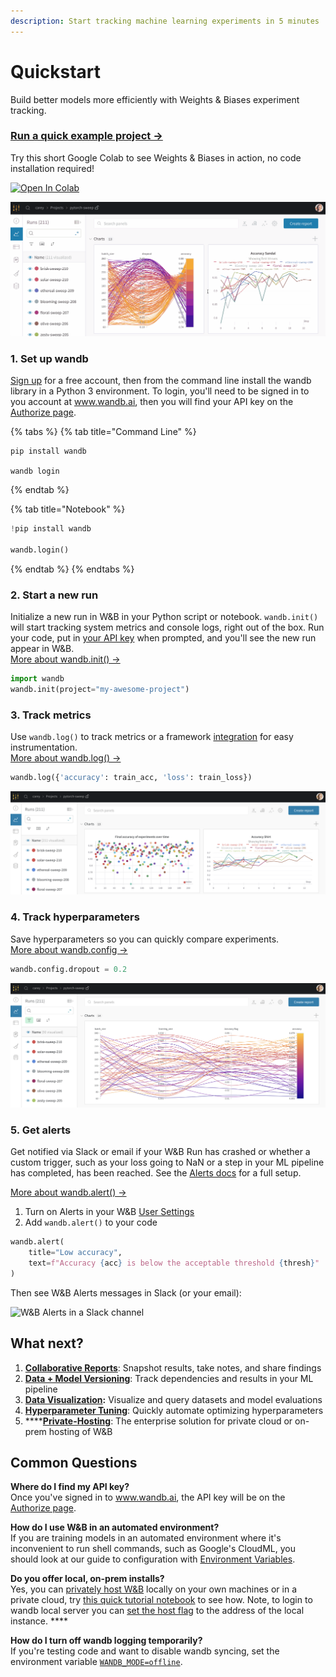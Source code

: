 ```yaml
---
description: Start tracking machine learning experiments in 5 minutes
---
```


# Quickstart

Build better models more efficiently with Weights & Biases experiment tracking.

### [Run a quick example project →](http://wandb.me/intro)

Try this short Google Colab to see Weights & Biases in action, no code installation required!

[![Open In Colab](https://colab.research.google.com/assets/colab-badge.svg)](http://wandb.me/intro)

![](<.gitbook/assets/wandb demo - experiments gif.gif>)

### 1. Set up wandb

[Sign up](https://wandb.ai/site) for a free account, then from the command line install the wandb library in a Python 3 environment. To login, you'll need to be signed in to you account at www.wandb.ai, then you will find your API key on the [Authorize page](https://wandb.ai/authorize).

{% tabs %}
{% tab title="Command Line" %}
```
pip install wandb

wandb login
```
{% endtab %}

{% tab title="Notebook" %}
```python
!pip install wandb

wandb.login()
```
{% endtab %}
{% endtabs %}

### 2. Start a new run

Initialize a new run in W\&B in your Python script or notebook. `wandb.init()` will start tracking system metrics and console logs, right out of the box. Run your code, put in [your API key](https://wandb.ai/authorize) when prompted, and you'll see the new run appear in W\&B.[\
More about wandb.init() →](guides/track/launch.md)

```python
import wandb
wandb.init(project="my-awesome-project")
```

### 3. Track metrics

Use `wandb.log()` to track metrics or a framework [integration](guides/integrations/) for easy instrumentation.\
[More about wandb.log() →](guides/track/log/)

```python
wandb.log({'accuracy': train_acc, 'loss': train_loss})
```

![](<.gitbook/assets/wandb demo - logging metrics.png>)

### 4. Track hyperparameters

Save hyperparameters so you can quickly compare experiments.\
[More about wandb.config →](guides/track/config.md)

```python
wandb.config.dropout = 0.2
```

![](<.gitbook/assets/wandb demo - logging config.png>)

### 5. Get alerts

Get notified via Slack or email if your W\&B Run has crashed or whether a custom trigger, such as your loss going to NaN or a step in your ML pipeline has completed, has been reached. See the [Alerts docs](https://docs.wandb.ai/guides/track/alert) for a full setup.

[More about wandb.alert() →](https://docs.wandb.ai/guides/track/alert)

1. Turn on Alerts in your W\&B [User Settings](https://wandb.ai/settings)
2. Add `wandb.alert()` to your code

```python
wandb.alert(
    title="Low accuracy", 
    text=f"Accuracy {acc} is below the acceptable threshold {thresh}"
)
```

Then see W\&B Alerts messages in Slack (or your email):

![W\&B Alerts in a Slack channel](<.gitbook/assets/Screenshot 2022-02-17 at 16.26.15 (1).png>)

## What next?

1. [**Collaborative Reports**](guides/reports/): Snapshot results, take notes, and share findings
2. [**Data + Model Versioning**](guides/artifacts/): Track dependencies and results in your ML pipeline
3. [**Data Visualization**](guides/data-vis/)**:** Visualize and query datasets and model evaluations
4. [**Hyperparameter Tuning**](guides/sweeps/): Quickly automate optimizing hyperparameters
5. ****[**Private-Hosting**](guides/self-hosted/): The enterprise solution for private cloud or on-prem hosting of W\&B

## Common Questions

**Where do I find my API key?**\
Once you've signed in to www.wandb.ai, the API key will be on the [Authorize page](https://wandb.ai/authorize).

**How do I use W\&B in an automated environment?**\
If you are training models in an automated environment where it's inconvenient to run shell commands, such as Google's CloudML, you should look at our guide to configuration with [Environment Variables](guides/track/advanced/environment-variables.md).

**Do you offer local, on-prem installs?**\
Yes, you can [privately host W\&B](guides/self-hosted/) locally on your own machines or in a private cloud, try [this quick tutorial notebook](http://wandb.me/intro) to see how. Note, to login to wandb local server you can [set the host flag](https://docs.wandb.ai/guides/self-hosted/quickstart#4.-modify-training-code-to-log-to-wandb-local-server) to the address of the local instance.  **** &#x20;

**How do I turn off wandb logging temporarily?**\
If you're testing code and want to disable wandb syncing, set the environment variable [`WANDB_MODE=offline`](guides/track/advanced/environment-variables.md).



